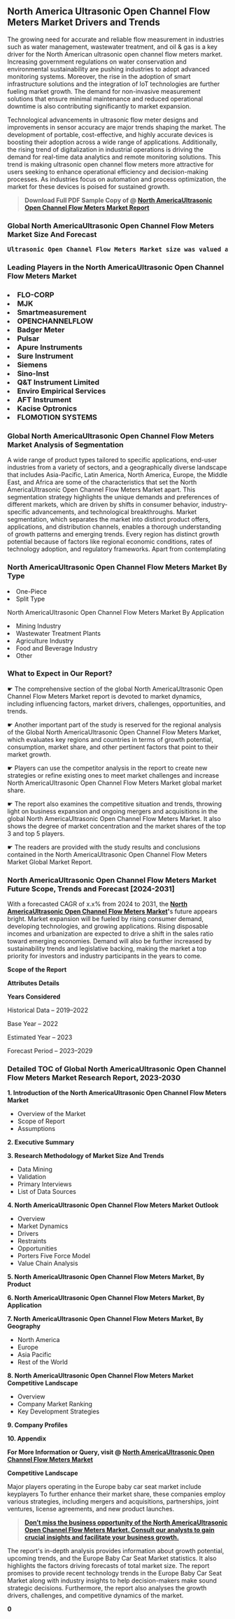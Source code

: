 <p><h2>North America Ultrasonic Open Channel Flow Meters Market Drivers and Trends</h2><p>The growing need for accurate and reliable flow measurement in industries such as water management, wastewater treatment, and oil & gas is a key driver for the North American ultrasonic open channel flow meters market. Increasing government regulations on water conservation and environmental sustainability are pushing industries to adopt advanced monitoring systems. Moreover, the rise in the adoption of smart infrastructure solutions and the integration of IoT technologies are further fueling market growth. The demand for non-invasive measurement solutions that ensure minimal maintenance and reduced operational downtime is also contributing significantly to market expansion.</p><p>Technological advancements in ultrasonic flow meter designs and improvements in sensor accuracy are major trends shaping the market. The development of portable, cost-effective, and highly accurate devices is boosting their adoption across a wide range of applications. Additionally, the rising trend of digitalization in industrial operations is driving the demand for real-time data analytics and remote monitoring solutions. This trend is making ultrasonic open channel flow meters more attractive for users seeking to enhance operational efficiency and decision-making processes. As industries focus on automation and process optimization, the market for these devices is poised for sustained growth.</p></p><blockquote id="" class=""><strong>Download Full PDF Sample Copy of @&nbsp;<a href="https://www.verifiedmarketreports.com/download-sample/?rid=243776&utm_source=GitHub-Jan&utm_medium=263" target="_blank">North AmericaUltrasonic Open Channel Flow Meters Market Report</a>&nbsp;&nbsp;</strong></blockquote><h3 id="" class=""><strong>Global&nbsp;North AmericaUltrasonic Open Channel Flow Meters Market Size And Forecast</strong></h3><pre class="reader-text-block__code-block"><strong>Ultrasonic Open Channel Flow Meters Market size was valued at USD 0.75 Billion in 2022 and is projected to reach USD 1.20 Billion by 2030, growing at a CAGR of 6.10% from 2024 to 2030.</strong></pre><h3 id="" class="">Leading Players in the&nbsp;North AmericaUltrasonic Open Channel Flow Meters Market</h3><h3 class=""></Li><Li>FLO-CORP</Li><Li> MJK</Li><Li> Smartmeasurement</Li><Li> OPENCHANNELFLOW</Li><Li> Badger Meter</Li><Li> Pulsar</Li><Li> Apure Instruments</Li><Li> Sure Instrument</Li><Li> Siemens</Li><Li> Sino-Inst</Li><Li> Q&T Instrument Limited</Li><Li> Enviro Empirical Services</Li><Li> AFT Instrument</Li><Li> Kacise Optronics</Li><Li> FLOMOTION SYSTEMS</h3><h3 id="" class="">Global&nbsp;North AmericaUltrasonic Open Channel Flow Meters Market Analysis of Segmentation</h3><p id="" class="">A wide range of product types tailored to specific applications, end-user industries from a variety of sectors, and a geographically diverse landscape that includes Asia-Pacific, Latin America, North America, Europe, the Middle East, and Africa are some of the characteristics that set the North AmericaUltrasonic Open Channel Flow Meters Market apart. This segmentation strategy highlights the unique demands and preferences of different markets, which are driven by shifts in consumer behavior, industry-specific advancements, and technological breakthroughs. Market segmentation, which separates the market into distinct product offers, applications, and distribution channels, enables a thorough understanding of growth patterns and emerging trends. Every region has distinct growth potential because of factors like regional economic conditions, rates of technology adoption, and regulatory frameworks. Apart from contemplating</p><h3 id="" class="">North AmericaUltrasonic Open Channel Flow Meters Market&nbsp;By Type</h3><p></Li><Li>One-Piece</Li><Li> Split Type</p><div class="" data-test-id=""><p>North AmericaUltrasonic Open Channel Flow Meters Market&nbsp;By Application</p></div><p class=""></Li><Li>Mining Industry</Li><Li> Wastewater Treatment Plants</Li><Li> Agriculture Industry</Li><Li> Food and Beverage Industry</Li><Li> Other</p><div class="" data-test-id=""><h3><span class="">What to Expect in Our Report?</span></h3></div><div class="" data-test-id=""><p><span class="">☛ The comprehensive section of the global North AmericaUltrasonic Open Channel Flow Meters Market report is devoted to market dynamics, including influencing factors, market drivers, challenges, opportunities, and trends.</span></p></div><div class="" data-test-id=""><p><span class="">☛ Another important part of the study is reserved for the regional analysis of the Global North AmericaUltrasonic Open Channel Flow Meters Market, which evaluates key regions and countries in terms of growth potential, consumption, market share, and other pertinent factors that point to their market growth.</span></p></div><div class="" data-test-id=""><p><span class="">☛ Players can use the competitor analysis in the report to create new strategies or refine existing ones to meet market challenges and increase North AmericaUltrasonic Open Channel Flow Meters Market global market share.</span></p></div><div class="" data-test-id=""><p><span class="">☛ The report also examines the competitive situation and trends, throwing light on business expansion and ongoing mergers and acquisitions in the global North AmericaUltrasonic Open Channel Flow Meters Market. It also shows the degree of market concentration and the market shares of the top 3 and top 5 players.</span></p></div><div class="" data-test-id=""><p><span class="">☛ The readers are provided with the study results and conclusions contained in the North AmericaUltrasonic Open Channel Flow Meters Market Global Market Report.</span></p></div><div class="" data-test-id=""><h3><span class="">North AmericaUltrasonic Open Channel Flow Meters Market Future Scope, Trends and Forecast [2024-2031]</span></h3></div><div class="" data-test-id=""><p><span class="">With a forecasted CAGR of x.x% from 2024 to 2031, the <strong><a href="https://www.verifiedmarketreports.com/download-sample/?rid=243776&utm_source=GitHub-Jan&utm_medium=263" target="_blank">North AmericaUltrasonic Open Channel Flow Meters Market</a>'</strong>s future appears bright. Market expansion will be fueled by rising consumer demand, developing technologies, and growing applications. Rising disposable incomes and urbanization are expected to drive a shift in the sales ratio toward emerging economies. Demand will also be further increased by sustainability trends and legislative backing, making the market a top priority for investors and industry participants in the years to come.</span></p><p id="ember66" class="ember-view reader-text-block__paragraph"><strong>Scope of the Report</strong></p><p id="ember67" class="ember-view reader-text-block__paragraph"><strong>Attributes Details</strong></p><p id="ember68" class="ember-view reader-text-block__paragraph"><strong>Years Considered</strong></p><p id="ember69" class="ember-view reader-text-block__paragraph">Historical Data &ndash; 2019&ndash;2022</p><p id="ember70" class="ember-view reader-text-block__paragraph">Base Year &ndash; 2022</p><p id="ember71" class="ember-view reader-text-block__paragraph">Estimated Year &ndash; 2023</p><p id="ember72" class="ember-view reader-text-block__paragraph">Forecast Period &ndash; 2023&ndash;2029</p></div><h3 id="" class="">Detailed TOC of Global North AmericaUltrasonic Open Channel Flow Meters Market Research Report, 2023-2030</h3><p id="" class=""><strong>1. Introduction of the North AmericaUltrasonic Open Channel Flow Meters Market</strong></p><ul><li>Overview of the Market</li><li>Scope of Report</li><li>Assumptions</li></ul><p id="" class=""><strong>2. Executive Summary</strong></p><p id="" class=""><strong>3. Research Methodology of Market Size And Trends</strong></p><ul><li>Data Mining</li><li>Validation</li><li>Primary Interviews</li><li>List of Data Sources</li></ul><p id="" class=""><strong>4. North AmericaUltrasonic Open Channel Flow Meters Market Outlook</strong></p><ul><li>Overview</li><li>Market Dynamics</li><li>Drivers</li><li>Restraints</li><li>Opportunities</li><li>Porters Five Force Model</li><li>Value Chain Analysis</li></ul><p id="" class=""><strong>5. North AmericaUltrasonic Open Channel Flow Meters Market, By Product</strong></p><p id="" class=""><strong>6. North AmericaUltrasonic Open Channel Flow Meters Market, By Application</strong></p><p id="" class=""><strong>7. North AmericaUltrasonic Open Channel Flow Meters Market, By Geography</strong></p><ul><li>North America</li><li>Europe</li><li>Asia Pacific</li><li>Rest of the World</li></ul><p id="" class=""><strong>8. North AmericaUltrasonic Open Channel Flow Meters Market Competitive Landscape</strong></p><ul><li>Overview</li><li>Company Market Ranking</li><li>Key Development Strategies</li></ul><p id="" class=""><strong>9. Company Profiles</strong></p><p id="" class=""><strong>10. Appendix</strong></p><p><strong>For More Information or Query, visit&nbsp;@ <a href="https://www.verifiedmarketreports.com/product/ultrasonic-open-channel-flow-meters-market/" target="_blank">North AmericaUltrasonic Open Channel Flow Meters Market</a></strong></p><p id="ember61" class="ember-view reader-text-block__paragraph"><strong>Competitive Landscape</strong></p><p id="ember62" class="ember-view reader-text-block__paragraph">Major players operating in the Europe baby car seat market include keyplayers To further enhance their market share, these companies employ various strategies, including mergers and acquisitions, partnerships, joint ventures, license agreements, and new product launches.</p><blockquote id="ember63" class="ember-view reader-text-block__blockquote"><strong><a href="https://www.verifiedmarketreports.com/download-sample/?rid=243776&utm_source=GitHub-Jan&utm_medium=263" target="_blank">Don&rsquo;t miss the business opportunity of the North AmericaUltrasonic Open Channel Flow Meters Market. Consult our analysts to gain crucial insights and facilitate your business growth.</a></strong></blockquote><p id="ember64" class="ember-view reader-text-block__paragraph">The report's in-depth analysis provides information about growth potential, upcoming trends, and the Europe Baby Car Seat Market statistics. It also highlights the factors driving forecasts of total market size. The report promises to provide recent technology trends in the Europe Baby Car Seat Market along with industry insights to help decision-makers make sound strategic decisions. Furthermore, the report also analyses the growth drivers, challenges, and competitive dynamics of the market.</p><p class="ember-view reader-text-block__paragraph"><strong>0</strong></p>
